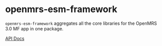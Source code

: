 # openmrs-esm-framework

`openmrs-esm-framework` aggregates all the core libraries for the OpenMRS 3.0 MF app in one package.

[API Docs](docs/API.md)

